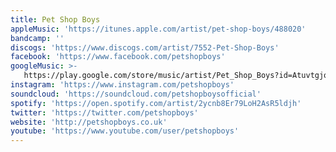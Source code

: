 ```yaml
---
title: Pet Shop Boys
appleMusic: 'https://itunes.apple.com/artist/pet-shop-boys/488020'
bandcamp: ''
discogs: 'https://www.discogs.com/artist/7552-Pet-Shop-Boys'
facebook: 'https://www.facebook.com/petshopboys'
googleMusic: >-
   https://play.google.com/store/music/artist/Pet_Shop_Boys?id=Atuvtgjqrlvv4mks257khznz5ye
instagram: 'https://www.instagram.com/petshopboys'
soundcloud: 'https://soundcloud.com/petshopboysofficial'
spotify: 'https://open.spotify.com/artist/2ycnb8Er79LoH2AsR5ldjh'
twitter: 'https://twitter.com/petshopboys'
website: 'http://petshopboys.co.uk'
youtube: 'https://www.youtube.com/user/petshopboys'
---
```

